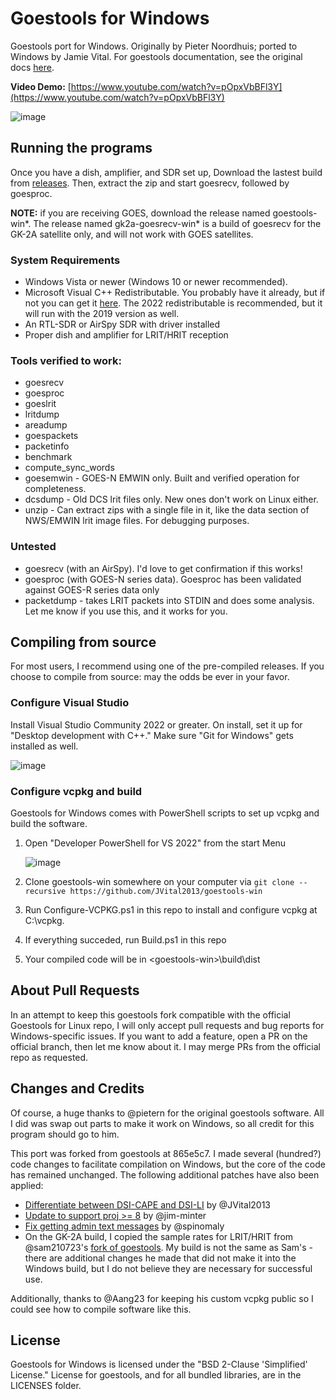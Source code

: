 # Goestools for Windows
Goestools port for Windows. Originally by Pieter Noordhuis; ported to Windows by Jamie Vital. For goestools documentation, see the original docs [here](https://pietern.github.io/goestools/commands.html).

**Video Demo:** [https://www.youtube.com/watch?v=pOpxVbBFl3Y](https://www.youtube.com/watch?v=pOpxVbBFl3Y)

![image](https://github.com/JVital2013/goestools-win/assets/24253715/6436a7ef-8612-4594-8d25-f391ec095517)

## Running the programs
Once you have a dish, amplifier, and SDR set up, Download the lastest build from [releases](https://github.com/JVital2013/goestools-win/releases). Then, extract the zip and start goesrecv, followed by goesproc.

**NOTE:** if you are receiving GOES, download the release named goestools-win\*. The release named gk2a-goesrecv-win\* is a build of goesrecv for the GK-2A satellite only, and will not work with GOES satellites.

### System Requirements
- Windows Vista or newer (Windows 10 or newer recommended).
- Microsoft Visual C++ Redistributable. You probably have it already, but if not you can get it [here](https://learn.microsoft.com/en-us/cpp/windows/latest-supported-vc-redist). The 2022 redistributable is recommended, but it will run with the 2019 version as well.
- An RTL-SDR or AirSpy SDR with driver installed
- Proper dish and amplifier for LRIT/HRIT reception

### Tools verified to work:
- goesrecv
- goesproc
- goeslrit
- lritdump
- areadump
- goespackets
- packetinfo
- benchmark
- compute_sync_words
- goesemwin - GOES-N EMWIN only. Built and verified operation for completeness.
- dcsdump - Old DCS lrit files only. New ones don't work on Linux either.
- unzip - Can extract zips with a single file in it, like the data section of NWS/EMWIN lrit image files. For debugging purposes.

### Untested
- goesrecv (with an AirSpy). I'd love to get confirmation if this works!
- goesproc (with GOES-N series data). Goesproc has been validated against GOES-R series data only
- packetdump - takes LRIT packets into STDIN and does some analysis. Let me know if you use this, and it works for you.

## Compiling from source
For most users, I recommend using one of the pre-compiled releases. If you choose to compile from source: may the odds be ever in your favor.

### Configure Visual Studio
Install Visual Studio Community 2022 or greater. On install, set it up for "Desktop development with C++." Make sure "Git for Windows" gets installed as well.

![image](https://github.com/JVital2013/goestools-win/assets/24253715/396cc01e-f35d-46ca-b2b4-e240170068de)

### Configure vcpkg and build
Goestools for Windows comes with PowerShell scripts to set up vcpkg and build the software.

1. Open "Developer PowerShell for VS 2022" from the start Menu

    ![image](https://github.com/JVital2013/goestools-win/assets/24253715/ef7af001-c45e-4ee7-88e6-d9bb33d6a5fe)

3. Clone goestools-win somewhere on your computer via `git clone --recursive https://github.com/JVital2013/goestools-win`
4. Run Configure-VCPKG.ps1 in this repo to install and configure vcpkg at C:\vcpkg.
5. If everything succeded, run Build.ps1 in this repo
6. Your compiled code will be in \<goestools-win\>\build\dist

## About Pull Requests
In an attempt to keep this goestools fork compatible with the official Goestools for Linux repo, I will only accept pull requests and bug reports for Windows-specific issues. If you want to add a feature, open a PR on the official branch, then let me know about it. I may merge PRs from the official repo as requested.

## Changes and Credits
Of course, a huge thanks to @pietern for the original goestools software. All I did was swap out parts to make it work on Windows, so all credit for this program should go to him.

This port was forked from goestools at 865e5c7. I made several (hundred?) code changes to facilitate compilation on Windows, but the core of the code has remained unchanged. The following additional patches have also been applied: 

- [Differentiate between DSI-CAPE and DSI-LI](https://github.com/pietern/goestools/pull/163) by @JVital2013
- [Update to support proj >= 8](https://github.com/pietern/goestools/pull/148) by @jim-minter
- [Fix getting admin text messages](https://github.com/pietern/goestools/pull/105) by @spinomaly
- On the GK-2A build, I copied the sample rates for LRIT/HRIT from @sam210723's [fork of goestools](https://github.com/sam210723/goestools). My build is not the same as Sam's - there are additional changes he made that did not make it into the Windows build, but I do not believe they are necessary for successful use.

Additionally, thanks to @Aang23 for keeping his custom vcpkg public so I could see how to compile software like this.

## License
Goestools for Windows is licensed under the "BSD 2-Clause 'Simplified' License." License for goestools, and for all bundled libraries, are in the LICENSES folder.
